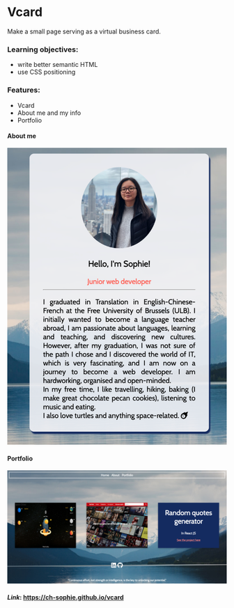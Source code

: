 # Vcard   
Make a small page serving as a virtual business card.

### Learning objectives:
- write better semantic HTML
- use CSS positioning 

### Features:
- Vcard
- About me and my info
- Portfolio

#### About me
![About me page](./images/about.png "About me")   

#### Portfolio
![Portfolio page](./images/portfolio.png "Portfolio page")   


#### _Link_: https://ch-sophie.github.io/vcard 



